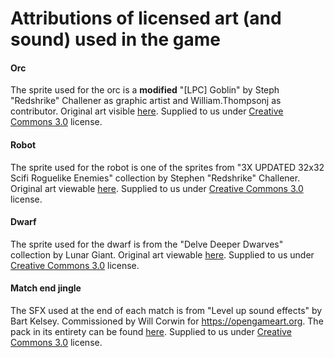 # Attributions of licensed art (and sound) used in the game

#### Orc
The sprite used for the orc is a **modified** "\[LPC] Goblin" by Steph "Redshrike" Challener as graphic artist and William.Thompsonj as contributor. Original art visible [here](https://opengameart.org/content/lpc-goblin). Supplied to us under [Creative Commons 3.0][1] license.

#### Robot
The sprite used for the robot is one of the sprites from "3X UPDATED 32x32 Scifi Roguelike Enemies" collection by Stephen "Redshrike" Challener. Original art viewable [here](https://opengameart.org/content/3x-updated-32x32-scifi-roguelike-enemies). Supplied to us under [Creative Commons 3.0][1] license.

#### Dwarf
The sprite used for the dwarf is from the "Delve Deeper Dwarves" collection by Lunar Giant. Original art viewable [here](https://opengameart.org/content/delve-deeper-dwarves). Supplied to us under [Creative Commons 3.0][1] license.

#### Match end jingle
The SFX used at the end of each match is from "Level up sound effects" by Bart Kelsey. Commissioned by Will Corwin for <https://opengameart.org>. The pack in its entirety can be found [here](https://opengameart.org/content/level-up-sound-effects). Supplied to us under [Creative Commons 3.0][1] license.

[1]: https://creativecommons.org/licenses/by/3.0/
